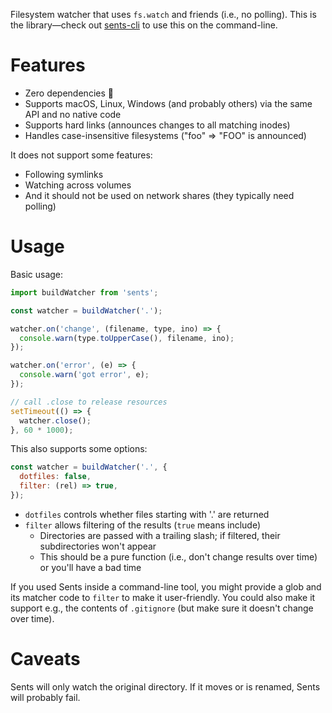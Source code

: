 Filesystem watcher that uses `fs.watch` and friends (i.e., no polling).
This is the library—check out [sents-cli](https://npmjs.com/package/sents-cli) to use this on the command-line.

# Features

* Zero dependencies 🍩
* Supports macOS, Linux, Windows (and probably others) via the same API and no native code
* Supports hard links (announces changes to all matching inodes)
* Handles case-insensitive filesystems ("foo" => "FOO" is announced)

It does not support some features:

* Following symlinks
* Watching across volumes
* And it should not be used on network shares (they typically need polling)

# Usage

Basic usage:

```js
import buildWatcher from 'sents';

const watcher = buildWatcher('.');

watcher.on('change', (filename, type, ino) => {
  console.warn(type.toUpperCase(), filename, ino);
});

watcher.on('error', (e) => {
  console.warn('got error', e);
});

// call .close to release resources
setTimeout(() => {
  watcher.close();
}, 60 * 1000);
```

This also supports some options:

```js
const watcher = buildWatcher('.', {
  dotfiles: false,
  filter: (rel) => true,
});
```

* `dotfiles` controls whether files starting with '.' are returned
* `filter` allows filtering of the results (`true` means include)
  - Directories are passed with a trailing slash; if filtered, their subdirectories won't appear
  - This should be a pure function (i.e., don't change results over time) or you'll have a bad time

If you used Sents inside a command-line tool, you might provide a glob and its matcher code to `filter` to make it user-friendly.
You could also make it support e.g., the contents of `.gitignore` (but make sure it doesn't change over time).

# Caveats

Sents will only watch the original directory.
If it moves or is renamed, Sents will probably fail.
